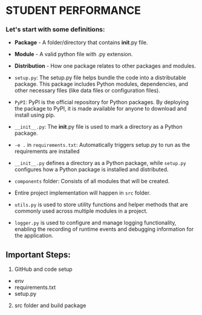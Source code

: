 # STUDENT PERFORMANCE

### Let's start with some definitions:
- **Package** - A folder/directory that contains __init__.py file. 
- **Module** - A valid python file with .py extension. 
- **Distribution** - How one package relates to other packages and modules.


- `setup.py`: The setup.py file helps bundle the code into a distributable package. This package includes Python modules, dependencies, and other necessary files (like data files or configuration files).
- `PyPI`: PyPI is the official repository for Python packages. By deploying the package to PyPI, it is made available for anyone to download and install using pip.
- `__init__.py`: The __init__.py file is used to mark a directory as a Python package.
- `-e .` in `requirements.txt`: Automatically triggers setup.py to run as the requirements are installed
- `__init__.py` defines a directory as a Python package, while `setup.py` configures how a Python package is installed and distributed.
- `components` folder: Consists of all modules that will be created.
- Entire project implementation will happen in `src` folder.
- `utils.py` is used to store utility functions and helper methods that are commonly used across multiple modules in a project.
- `logger.py` is used to configure and manage logging functionality, enabling the recording of runtime events and debugging information for the application.

## Important Steps:
1. GitHub and code setup
- env
- requirements.txt
- setup.py
2. src folder and build package